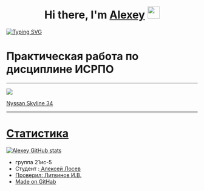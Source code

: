 <h1 align="center">Hi there, I'm <a href="https://vk.com/weltuman/" target="_blank">Alexey</a> 
<img src="https://github.com/blackcater/blackcater/raw/main/images/Hi.gif" height="32"/></h1>

<a align="center" href="https://git.io/typing-svg"><img src="https://readme-typing-svg.herokuapp.com?font=Pixelify+Sans&pause=1000&color=A13DF7&width=435&lines=Student+of+UAviaC+MCC+College" alt="Typing SVG" /></a>

# Практическая работа по дисциплине ИСРПО

-----

<p aligh="center"><img src="https://1.bp.blogspot.com/-mNlVczqEQ08/U3qM4OB0DhI/AAAAAAAACUo/ZL1Hm6p0KuI/s1600/IMG_6175.jpg" src=width="270"></p>

<p><a href="https://vk.com/nissanrussia?ysclid=ln6e2yctof26536566">Nyssan Skyline 34</p>

-----

# Статистика

[![Alexey GitHub stats](https://github-readme-stats.vercel.app/api?username=Weltuman)](https://github-readme-stats.vercel.app/api?username=Weltuman)


* группа 21ис-5
* Студент :<a href="https://vk.com/weltuman"> Алексей Лосев
* Проверил: Литвинов И.В.
* Made on GitHab
